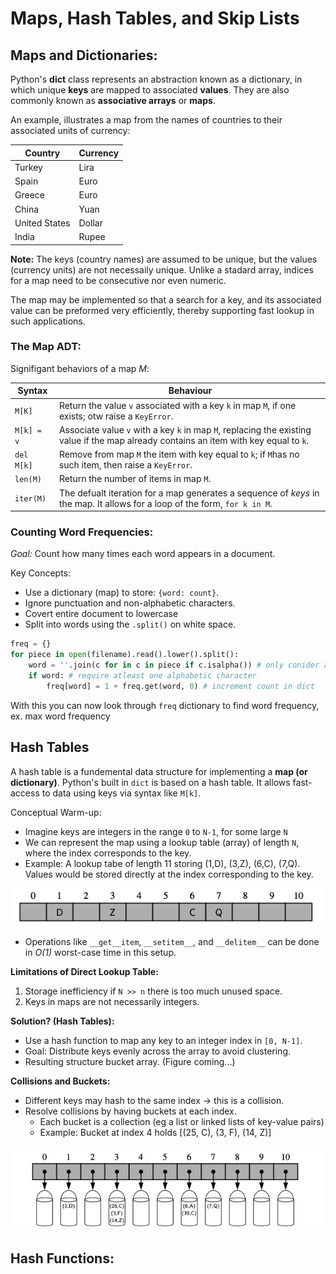 # Maps, Hash Tables, and Skip Lists

## Maps and Dictionaries:

Python's **dict** class represents an abstraction known as a dictionary, in which unique **keys** are mapped to associated **values**. They are also commonly known as **associative arrays** or **maps**.

An example, illustrates a map from the names of countries to their associated units of currency:

| Country | Currency |
| --- | --- |
| Turkey | Lira |
| Spain | Euro |
| Greece | Euro |
| China  | Yuan |
| United States  | Dollar |
| India | Rupee |

**Note:** The keys (country names) are assumed to be unique, but the values (currency units) are not necessaily unique. Unlike a stadard array, indices for a map need to be consecutive nor even numeric.

The map may be implemented so that a search for a key, and its associated value can be preformed very efficiently, thereby supporting fast lookup in such applications.

### The Map ADT:

Signifigant behaviors of a map *M*:

| Syntax | Behaviour |
| --- | --- |
| `M[K]` | Return the value `v` associated with a key `k` in map `M`, if one exists; otw raise a `KeyError`. |
| `M[k] = v` | Associate value `v` with a key `k` in map `M`, replacing the existing value if the map already contains an item with key equal to `k`. |
| `del M[k] ` | Remove from map `M` the item with key equal to `k`; if `M`has no such item, then raise a `KeyError`. |
| `len(M)` | Return the number of items in map `M`. |
| `iter(M)` | The defualt iteration for a map generates a sequence of *keys* in the map. It allows for a loop of the form, `for k in M`. |

### Counting Word Frequencies:

*Goal:* Count how many times each word appears in a document.

Key Concepts:
- Use a dictionary (map) to store: `{word: count}`.
- Ignore punctuation and non-alphabetic characters.
- Covert entire document to lowercase
- Split into words using the `.split()` on white space.

```.py
freq = {}
for piece in open(filename).read().lower().split():
    word = ''.join(c for in c in piece if c.isalpha()) # only conider aplhabetic characters within this piece
    if word: # require atleast one alphabetic character
        freq[word] = 1 + freq.get(word, 0) # increment count in dict
```

With this you can now look through `freq` dictionary to find word frequency, ex. max word frequency

## Hash Tables

A hash table is a fundemental data structure for implementing a **map (or dictionary)**. Python's built in `dict` is based on a hash table. It allows fast-access to data  using keys via syntax like `M[k]`.

Conceptual Warm-up:
- Imagine keys are integers in the range `0` to `N-1`, for some large `N`
- We can represent the map using a lookup table (array) of length `N`, where the index corresponds to the key.
- Example: A lookup tabe of length 11 storing (1,D), (3,Z), (6,C), (7,Q). Values would be stored directly at the index corresponding to the key.

![alt text](image.png)

- Operations like `__get__item`, `__setitem__`, and `__delitem__` can be done in *O(1)* worst-case time in this setup.

**Limitations of Direct Lookup Table:**
1. Storage inefficiency if `N >> n` there is too much unused space.
2. Keys in maps are not necessarily integers.

**Solution? (Hash Tables):**
- Use a hash function to map any key to an integer index in `[0, N-1]`.
- Goal: Distribute keys evenly across the array to avoid clustering.
- Resulting structure bucket array. (Figure coming...)

**Collisions and Buckets:**
- Different keys may hash to the same index -> this is a collision.
- Resolve collisions by having buckets at each index.
    - Each bucket is a collection (eg a list or linked lists of key-value pairs)
    - Example: Bucket at index 4 holds [(25, C), (3, F), (14, Z)]

![alt text](image-1.png)

## Hash Functions:


